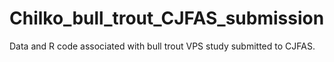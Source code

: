 # Chilko_bull_trout_CJFAS_submission
Data and R code associated with bull trout VPS study submitted to CJFAS.
